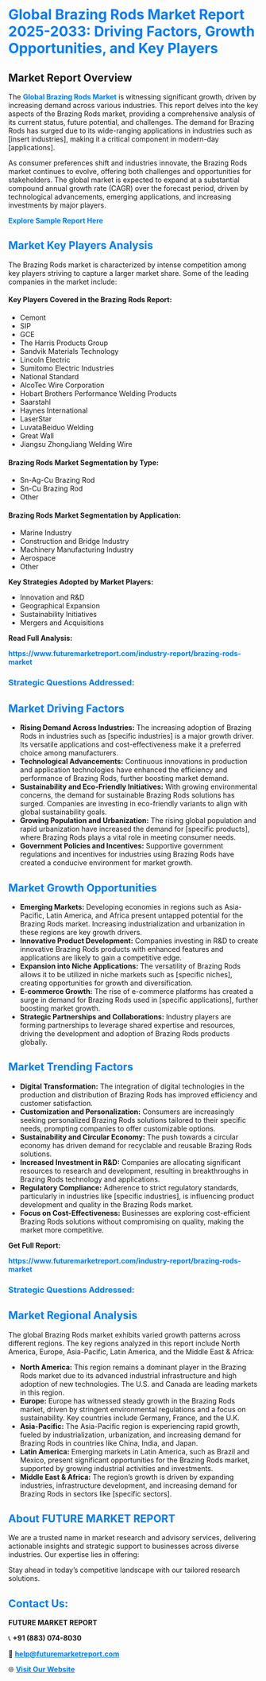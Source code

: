 <h1 style="color: #007BFF;">Global Brazing Rods Market Report 2025-2033: Driving Factors, Growth Opportunities, and Key Players</h1>

<section id="overview">
<h2>Market Report Overview</h2>
<p>The <a href="https://www.futuremarketreport.com/industry-report/brazing-rods-market" style="color: #007BFF; text-decoration: none;"><strong>Global Brazing Rods Market</strong></a> is witnessing significant growth, driven by increasing demand across various industries. This report delves into the key aspects of the Brazing Rods market, providing a comprehensive analysis of its current status, future potential, and challenges. The demand for Brazing Rods has surged due to its wide-ranging applications in industries such as [insert industries], making it a critical component in modern-day [applications].</p>
<p>As consumer preferences shift and industries innovate, the Brazing Rods market continues to evolve, offering both challenges and opportunities for stakeholders. The global market is expected to expand at a substantial compound annual growth rate (CAGR) over the forecast period, driven by technological advancements, emerging applications, and increasing investments by major players.</p>
</section>

<section id="overview">
<p><a href="https://www.futuremarketreport.com/request-sample/reportId=90998" style="color: #007BFF; text-decoration: none;"><strong>Explore Sample Report Here</strong></a></p>
</section>

<section id="key-players">
<h2 style="color: #007BFF;">Market Key Players Analysis</h2>
<p>The Brazing Rods market is characterized by intense competition among key players striving to capture a larger market share. Some of the leading companies in the market include:</p>
<h4>Key Players Covered in the Brazing Rods Report:</h4>
<ul><li>Cemont</li><li>SIP</li><li>GCE</li><li>The Harris Products Group</li><li>Sandvik Materials Technology</li><li>Lincoln Electric</li><li>Sumitomo Electric Industries</li><li>National Standard</li><li>AlcoTec Wire Corporation</li><li>Hobart Brothers Performance Welding Products</li><li>Saarstahl</li><li>Haynes International</li><li>LaserStar</li><li>LuvataBeiduo Welding</li><li>Great Wall</li><li>Jiangsu ZhongJiang Welding Wire</li></ul>
<h4>Brazing Rods Market Segmentation by Type:</h4>
<ul><li>Sn-Ag-Cu Brazing Rod</li><li>Sn-Cu Brazing Rod</li><li>Other</li></ul>

<h4>Brazing Rods Market Segmentation by Application:</h4>
<ul><li>Marine Industry</li><li>Construction and Bridge Industry</li><li>Machinery Manufacturing Industry</li><li>Aerospace</li><li>Other</li></ul>
<p><strong>Key Strategies Adopted by Market Players:</strong></p>
<ul>
<li>Innovation and R&D</li>
<li>Geographical Expansion</li>
<li>Sustainability Initiatives</li>
<li>Mergers and Acquisitions</li>
</ul>
</section>

<section>
<p><strong>Read Full Analysis: </strong></p><a href="https://www.futuremarketreport.com/industry-report/brazing-rods-market" style="color: #007BFF; text-decoration: none;"><strong>https://www.futuremarketreport.com/industry-report/brazing-rods-market</strong></a>
<h3 style="color: #007BFF;">Strategic Questions Addressed:</h3>
</section>

<section id="driving-factors">
<h2 style="color: #007BFF;">Market Driving Factors</h2>
<ul>
<li><strong>Rising Demand Across Industries:</strong> The increasing adoption of Brazing Rods in industries such as [specific industries] is a major growth driver. Its versatile applications and cost-effectiveness make it a preferred choice among manufacturers.</li>
<li><strong>Technological Advancements:</strong> Continuous innovations in production and application technologies have enhanced the efficiency and performance of Brazing Rods, further boosting market demand.</li>
<li><strong>Sustainability and Eco-Friendly Initiatives:</strong> With growing environmental concerns, the demand for sustainable Brazing Rods solutions has surged. Companies are investing in eco-friendly variants to align with global sustainability goals.</li>
<li><strong>Growing Population and Urbanization:</strong> The rising global population and rapid urbanization have increased the demand for [specific products], where Brazing Rods plays a vital role in meeting consumer needs.</li>
<li><strong>Government Policies and Incentives:</strong> Supportive government regulations and incentives for industries using Brazing Rods have created a conducive environment for market growth.</li>
</ul>
</section>

<section id="growth-opportunities">
<h2 style="color: #007BFF;">Market Growth Opportunities</h2>
<ul>
<li><strong>Emerging Markets:</strong> Developing economies in regions such as Asia-Pacific, Latin America, and Africa present untapped potential for the Brazing Rods market. Increasing industrialization and urbanization in these regions are key growth drivers.</li>
<li><strong>Innovative Product Development:</strong> Companies investing in R&D to create innovative Brazing Rods products with enhanced features and applications are likely to gain a competitive edge.</li>
<li><strong>Expansion into Niche Applications:</strong> The versatility of Brazing Rods allows it to be utilized in niche markets such as [specific niches], creating opportunities for growth and diversification.</li>
<li><strong>E-commerce Growth:</strong> The rise of e-commerce platforms has created a surge in demand for Brazing Rods used in [specific applications], further boosting market growth.</li>
<li><strong>Strategic Partnerships and Collaborations:</strong> Industry players are forming partnerships to leverage shared expertise and resources, driving the development and adoption of Brazing Rods products globally.</li>
</ul>
</section>

<section id="trending-factors">
<h2 style="color: #007BFF;">Market Trending Factors</h2>
<ul>
<li><strong>Digital Transformation:</strong> The integration of digital technologies in the production and distribution of Brazing Rods has improved efficiency and customer satisfaction.</li>
<li><strong>Customization and Personalization:</strong> Consumers are increasingly seeking personalized Brazing Rods solutions tailored to their specific needs, prompting companies to offer customizable options.</li>
<li><strong>Sustainability and Circular Economy:</strong> The push towards a circular economy has driven demand for recyclable and reusable Brazing Rods solutions.</li>
<li><strong>Increased Investment in R&D:</strong> Companies are allocating significant resources to research and development, resulting in breakthroughs in Brazing Rods technology and applications.</li>
<li><strong>Regulatory Compliance:</strong> Adherence to strict regulatory standards, particularly in industries like [specific industries], is influencing product development and quality in the Brazing Rods market.</li>
<li><strong>Focus on Cost-Effectiveness:</strong> Businesses are exploring cost-efficient Brazing Rods solutions without compromising on quality, making the market more competitive.</li>
</ul>
</section>

<section>
<p><strong>Get Full Report: </strong></p><a href="https://www.futuremarketreport.com/industry-report/brazing-rods-market" style="color: #007BFF; text-decoration: none;"><strong>https://www.futuremarketreport.com/industry-report/brazing-rods-market</strong></a>
<h3 style="color: #007BFF;">Strategic Questions Addressed:</h3>
</section>


<section id="regional-analysis">
<h2 style="color: #007BFF;">Market Regional Analysis</h2>
<p>The global Brazing Rods market exhibits varied growth patterns across different regions. The key regions analyzed in this report include North America, Europe, Asia-Pacific, Latin America, and the Middle East & Africa:</p>
<ul>
<li><strong>North America:</strong> This region remains a dominant player in the Brazing Rods market due to its advanced industrial infrastructure and high adoption of new technologies. The U.S. and Canada are leading markets in this region.</li>
<li><strong>Europe:</strong> Europe has witnessed steady growth in the Brazing Rods market, driven by stringent environmental regulations and a focus on sustainability. Key countries include Germany, France, and the U.K.</li>
<li><strong>Asia-Pacific:</strong> The Asia-Pacific region is experiencing rapid growth, fueled by industrialization, urbanization, and increasing demand for Brazing Rods in countries like China, India, and Japan.</li>
<li><strong>Latin America:</strong> Emerging markets in Latin America, such as Brazil and Mexico, present significant opportunities for the Brazing Rods market, supported by growing industrial activities and investments.</li>
<li><strong>Middle East & Africa:</strong> The region’s growth is driven by expanding industries, infrastructure development, and increasing demand for Brazing Rods in sectors like [specific sectors].</li>
</ul>
</section>

<footer>
<h2 style="color: #007BFF;">About FUTURE MARKET REPORT</h2>
<p>We are a trusted name in market research and advisory services, delivering actionable insights and strategic support to businesses across diverse industries. Our expertise lies in offering:</p>

<p>Stay ahead in today’s competitive landscape with our tailored research solutions.</p>

<h2 style="color: #007BFF;">Contact Us:</h2>
<p><strong>FUTURE MARKET REPORT</strong></p>
<p>📞 <strong>+91 (883) 074-8030</strong></p>
<p>📧 <strong><a href="mailto:help@futuremarketreport.com" style="color: #007BFF;">help@futuremarketreport.com</a></strong></p>
<p>🌐 <strong><a href="https://www.futuremarketreport.com/" style="color: #007BFF;">Visit Our Website</a></strong></p>
</footer>
